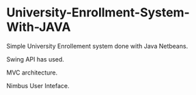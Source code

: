 # University-Enrollment-System-With-JAVA
Simple University Enrollement system done with Java Netbeans.

Swing API has used.

MVC architecture.

Nimbus User Inteface.


